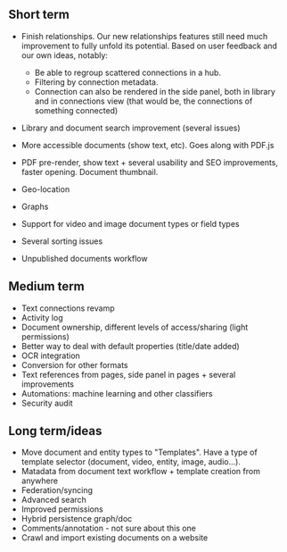 ## Short term
* Finish relationships. Our new relationships features still need much improvement to fully unfold its potential. Based on user feedback and our own ideas, notably:
  * Be able to regroup scattered connections in a hub.
  * Filtering by connection metadata.
  * Connection can also be rendered in the side panel, both in library and in connections view (that would be, the connections of something connected)

* Library and document search improvement (several issues)
* More accessible documents (show text, etc). Goes along with PDF.js
* PDF pre-render, show text + several usability and SEO improvements, faster opening. Document thumbnail.
* Geo-location
* Graphs
* Support for video and image document types or field types
* Several sorting issues
* Unpublished documents workflow

## Medium term
* Text connections revamp
* Activity log
* Document ownership, different levels of access/sharing (light permissions)
* Better way to deal with default properties (title/date added)
* OCR integration
* Conversion for other formats
* Text references from pages, side panel in pages + several improvements
* Automations: machine learning and other classifiers
* Security audit

## Long term/ideas
* Move document and entity types to "Templates". Have a type of template selector (document, video, entity, image, audio...).
* Matadata from document text workflow + template creation from anywhere
* Federation/syncing
* Advanced search
* Improved permissions
* Hybrid persistence graph/doc
* Comments/annotation - not sure about this one
* Crawl and import existing documents on a website